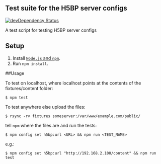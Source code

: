 ## Test suite for the H5BP server configs

[![devDependency Status](https://david-dm.org/h5bp/server-configs-tests/dev-status.svg)](https://david-dm.org/h5bp/server-configs-tests#info=devDependencies)

A test script for testing H5BP server configs

## Setup

1. Install [`Node.js` and `npm`](http://nodejs.org/download/).
2. Run `npm install`.

##Usage

To test on localhost, where localhost points at the contents of the fixtures/content folder:

    $ npm test

To test anywhere else upload the files:

    $ rsync -rv fixtures someserver:/var/www/example.com/public/

tell `npm` where the files are and run the tests:

    $ npm config set h5bp:url <URL> && npm run <TEST_NAME>

e.g.:

    $ npm config set h5bp:url "http://192.168.2.100/content" && npm run test
